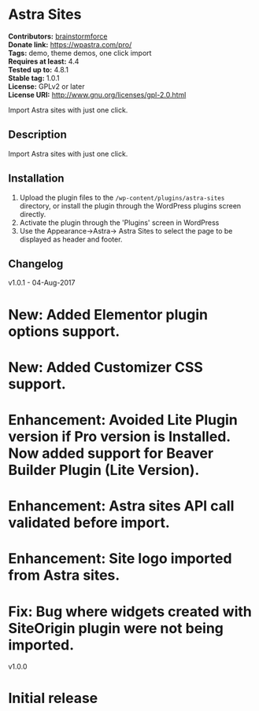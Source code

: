 # Astra Sites #
**Contributors:** [brainstormforce](https://profiles.wordpress.org/brainstormforce)  
**Donate link:** https://wpastra.com/pro/  
**Tags:** demo, theme demos, one click import  
**Requires at least:** 4.4  
**Tested up to:** 4.8.1  
**Stable tag:** 1.0.1  
**License:** GPLv2 or later  
**License URI:** http://www.gnu.org/licenses/gpl-2.0.html  

Import Astra sites with just one click.

## Description ##

Import Astra sites with just one click.

## Installation ##

1. Upload the plugin files to the `/wp-content/plugins/astra-sites` directory, or install the plugin through the WordPress plugins screen directly.
1. Activate the plugin through the 'Plugins' screen in WordPress
1. Use the Appearance->Astra-> Astra Sites to select the page to be displayed as header and footer.

## Changelog ##

v1.0.1 - 04-Aug-2017
# New: Added Elementor plugin options support.
# New: Added Customizer CSS support.
# Enhancement: Avoided Lite Plugin version if Pro version is Installed. Now added support for Beaver Builder Plugin (Lite Version).
# Enhancement: Astra sites API call validated before import.
# Enhancement: Site logo imported from Astra sites.
# Fix: Bug where widgets created with SiteOrigin plugin were not being imported.

v1.0.0
# Initial release

